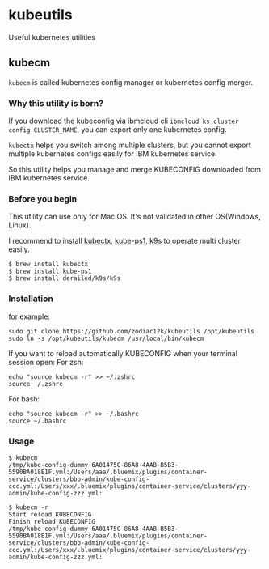 # kubeutils
Useful kubernetes utilities

## kubecm

`kubecm` is called kubernetes config manager or kubernetes config merger.

### Why this utility is born?

If you download the kubeconfig via ibmcloud cli `ibmcloud ks cluster config CLUSTER_NAME`, you can export only one kubernetes config.

`kubectx` helps you switch among multiple clusters, but you cannot export multiple kubernetes configs easily for IBM kubernetes service.

So this utility helps you manage and merge KUBECONFIG downloaded from IBM kubernetes service.

### Before you begin

This utility can use only for Mac OS. It's not validated in other OS(Windows, Linux).

I recommend to install [kubectx](https://github.com/ahmetb/kubectx), [kube-ps1](https://github.com/jonmosco/kube-ps1), [k9s](https://github.com/derailed/k9s) to operate multi cluster easily.
```
$ brew install kubectx
$ brew install kube-ps1
$ brew install derailed/k9s/k9s
```

### Installation

for example:
```
sudo git clone https://github.com/zodiac12k/kubeutils /opt/kubeutils
sudo ln -s /opt/kubeutils/kubecm /usr/local/bin/kubecm
```

If you want to reload automatically KUBECONFIG when your terminal session open:
For zsh:
```
echo "source kubecm -r" >> ~/.zshrc
source ~/.zshrc
```
For bash:
```
echo "source kubecm -r" >> ~/.bashrc
source ~/.bashrc
```

### Usage
```
$ kubecm
/tmp/kube-config-dummy-6A01475C-86A8-4AAB-B5B3-5590BA018E1F.yml:/Users/aaa/.bluemix/plugins/container-service/clusters/bbb-admin/kube-config-ccc.yml:/Users/xxx/.bluemix/plugins/container-service/clusters/yyy-admin/kube-config-zzz.yml:

$ kubecm -r
Start reload KUBECONFIG
Finish reload KUBECONFIG
/tmp/kube-config-dummy-6A01475C-86A8-4AAB-B5B3-5590BA018E1F.yml:/Users/aaa/.bluemix/plugins/container-service/clusters/bbb-admin/kube-config-ccc.yml:/Users/xxx/.bluemix/plugins/container-service/clusters/yyy-admin/kube-config-zzz.yml:
```
